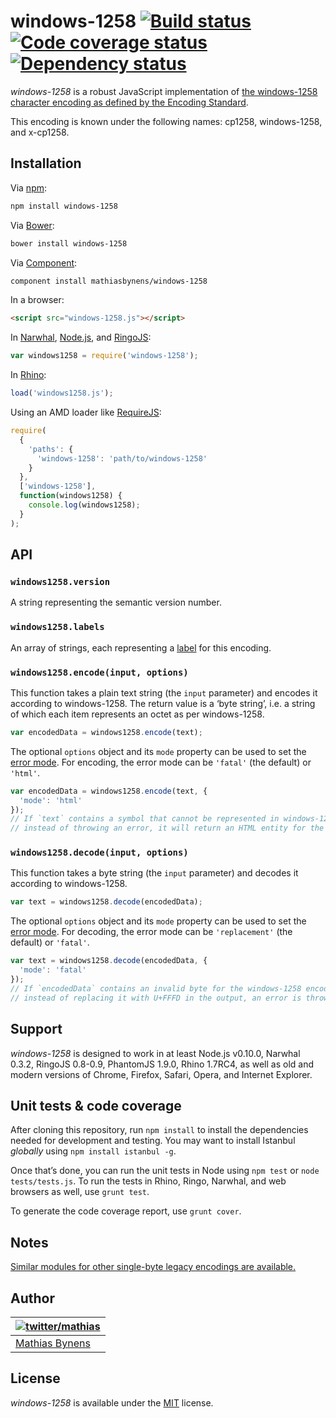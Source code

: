# windows-1258 [![Build status](https://travis-ci.org/mathiasbynens/windows-1258.svg?branch=master)](https://travis-ci.org/mathiasbynens/windows-1258) [![Code coverage status](http://img.shields.io/coveralls/mathiasbynens/windows-1258/master.svg)](https://coveralls.io/r/mathiasbynens/windows-1258) [![Dependency status](https://gemnasium.com/mathiasbynens/windows-1258.svg)](https://gemnasium.com/mathiasbynens/windows-1258)

_windows-1258_ is a robust JavaScript implementation of [the windows-1258 character encoding as defined by the Encoding Standard](http://encoding.spec.whatwg.org/#windows-1258).

This encoding is known under the following names: cp1258, windows-1258, and x-cp1258.

## Installation

Via [npm](http://npmjs.org/):

```bash
npm install windows-1258
```

Via [Bower](http://bower.io/):

```bash
bower install windows-1258
```

Via [Component](https://github.com/component/component):

```bash
component install mathiasbynens/windows-1258
```

In a browser:

```html
<script src="windows-1258.js"></script>
```

In [Narwhal](http://narwhaljs.org/), [Node.js](http://nodejs.org/), and [RingoJS](http://ringojs.org/):

```js
var windows1258 = require('windows-1258');
```

In [Rhino](http://www.mozilla.org/rhino/):

```js
load('windows1258.js');
```

Using an AMD loader like [RequireJS](http://requirejs.org/):

```js
require(
  {
    'paths': {
      'windows-1258': 'path/to/windows-1258'
    }
  },
  ['windows-1258'],
  function(windows1258) {
    console.log(windows1258);
  }
);
```

## API

### `windows1258.version`

A string representing the semantic version number.

### `windows1258.labels`

An array of strings, each representing a [label](http://encoding.spec.whatwg.org/#label) for this encoding.

### `windows1258.encode(input, options)`

This function takes a plain text string (the `input` parameter) and encodes it according to windows-1258. The return value is a ‘byte string’, i.e. a string of which each item represents an octet as per windows-1258.

```js
var encodedData = windows1258.encode(text);
```

The optional `options` object and its `mode` property can be used to set the [error mode](http://encoding.spec.whatwg.org/#error-mode). For encoding, the error mode can be `'fatal'` (the default) or `'html'`.

```js
var encodedData = windows1258.encode(text, {
  'mode': 'html'
});
// If `text` contains a symbol that cannot be represented in windows-1258,
// instead of throwing an error, it will return an HTML entity for the symbol.
```

### `windows1258.decode(input, options)`

This function takes a byte string (the `input` parameter) and decodes it according to windows-1258.

```js
var text = windows1258.decode(encodedData);
```

The optional `options` object and its `mode` property can be used to set the [error mode](http://encoding.spec.whatwg.org/#error-mode). For decoding, the error mode can be `'replacement'` (the default) or `'fatal'`.

```js
var text = windows1258.decode(encodedData, {
  'mode': 'fatal'
});
// If `encodedData` contains an invalid byte for the windows-1258 encoding,
// instead of replacing it with U+FFFD in the output, an error is thrown.
```

## Support

_windows-1258_ is designed to work in at least Node.js v0.10.0, Narwhal 0.3.2, RingoJS 0.8-0.9, PhantomJS 1.9.0, Rhino 1.7RC4, as well as old and modern versions of Chrome, Firefox, Safari, Opera, and Internet Explorer.

## Unit tests & code coverage

After cloning this repository, run `npm install` to install the dependencies needed for development and testing. You may want to install Istanbul _globally_ using `npm install istanbul -g`.

Once that’s done, you can run the unit tests in Node using `npm test` or `node tests/tests.js`. To run the tests in Rhino, Ringo, Narwhal, and web browsers as well, use `grunt test`.

To generate the code coverage report, use `grunt cover`.

## Notes

[Similar modules for other single-byte legacy encodings are available.](https://www.npmjs.org/browse/keyword/legacy-encoding)

## Author

| [![twitter/mathias](https://gravatar.com/avatar/24e08a9ea84deb17ae121074d0f17125?s=70)](https://twitter.com/mathias "Follow @mathias on Twitter") |
|---|
| [Mathias Bynens](https://mathiasbynens.be/) |

## License

_windows-1258_ is available under the [MIT](https://mths.be/mit) license.
